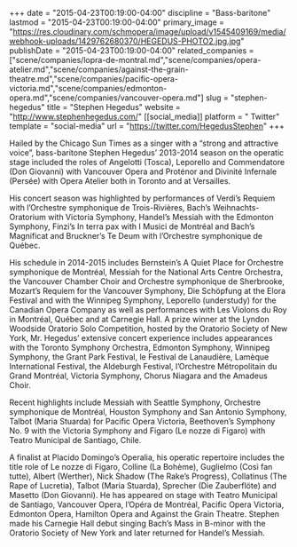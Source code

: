 +++
date = "2015-04-23T00:19:00-04:00"
discipline = "Bass-baritone"
lastmod = "2015-04-23T00:19:00-04:00"
primary_image = "https://res.cloudinary.com/schmopera/image/upload/v1545409169/media/webhook-uploads/1429762680370/HEGEDUS-PHOTO2.jpg.jpg"
publishDate = "2015-04-23T00:19:00-04:00"
related_companies = ["scene/companies/lopra-de-montral.md","scene/companies/opera-atelier.md","scene/companies/against-the-grain-theatre.md","scene/companies/pacific-opera-victoria.md","scene/companies/edmonton-opera.md","scene/companies/vancouver-opera.md"]
slug = "stephen-hegedus"
title = "Stephen Hegedus"
website = "http://www.stephenhegedus.com/"
[[social_media]]
platform = " Twitter"
template = "social-media"
url = "https://twitter.com/HegedusStephen"
+++

Hailed by the Chicago Sun Times as a singer with a “strong and attractive voice”, bass-baritone Stephen Hegedus’ 2013-2014 season on the operatic stage included the roles of Angelotti (Tosca), Leporello and Commendatore (Don Giovanni) with Vancouver Opera and Proténor and Divinité Infernale (Persée) with Opera Atelier both in Toronto and at Versailles.

His concert season was highlighted by performances of Verdi’s Requiem with l’Orchestre symphonique de Trois-Rivières, Bach’s Weihnachts-Oratorium with Victoria Symphony, Handel’s Messiah with the Edmonton Symphony, Finzi’s In terra pax with I Musici de Montréal and Bach’s Magnificat and Bruckner’s Te Deum with l’Orchestre symphonique de Québec.

His schedule in 2014-2015 includes Bernstein’s A Quiet Place for Orchestre symphonique de Montréal, Messiah for the National Arts Centre Orchestra, the Vancouver Chamber Choir and Orchestre symphonique de Sherbrooke, Mozart’s Requiem for the Vancouver Symphony, Die Schöpfung at the Elora Festival and with the Winnipeg Symphony, Leporello (understudy) for the Canadian Opera Company as well as performances with Les Violons du Roy in Montréal, Québec and at Carnegie Hall.
A prize winner at the Lyndon Woodside Oratorio Solo Competition, hosted by the Oratorio Society of New York, Mr. Hegedus’ extensive concert experience includes appearances with the Toronto Symphony Orchestra, Edmonton Symphony, Winnipeg Symphony, the Grant Park Festival, le Festival de Lanaudière, Lamèque International Festival, the Aldeburgh Festival, l’Orchestre Métropolitain du Grand Montréal, Victoria Symphony, Chorus Niagara and the Amadeus Choir.

Recent highlights include Messiah with Seattle Symphony, Orchestre symphonique de Montréal, Houston Symphony and San Antonio Symphony, Talbot (Maria Stuarda) for Pacific Opera Victoria, Beethoven’s Symphony No. 9 with the Victoria Symphony and Figaro (Le nozze di Figaro) with Teatro Municipal de Santiago, Chile.

A finalist at Placido Domingo’s Operalia, his operatic repertoire includes the title role of Le nozze di Figaro, Colline (La Bohème), Guglielmo (Così fan tutte), Albert (Werther), Nick Shadow (The Rake’s Progress), Collatinus (The Rape of Lucretia), Talbot (Maria Stuarda), Sprecher (Die Zauberflöte) and Masetto (Don Giovanni). He has appeared on stage with Teatro Municipal de Santiago, Vancouver Opera, l’Opéra de Montréal, Pacific Opera Victoria, Edmonton Opera, Hamilton Opera and Against the Grain Theatre. Stephen made his Carnegie Hall debut singing Bach’s Mass in B-minor with the Oratorio Society of New York and later returned for Handel’s Messiah.
